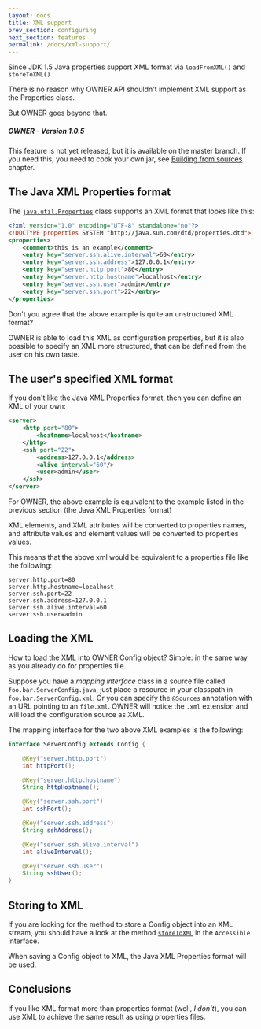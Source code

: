 ```yaml
---
layout: docs
title: XML support
prev_section: configuring
next_section: features
permalink: /docs/xml-support/
---
```


Since JDK 1.5 Java properties support XML format via `loadFromXML()` and `storeToXML()`

There is no reason why OWNER API shouldn't implement XML support as the Properties class.

But OWNER goes beyond that.

<div class="note">
  <h5>OWNER - Version 1.0.5</h5>
  <p>This feature is not yet released, but it is available on the master branch.
     If you need this, you need to cook your own jar,
     see <a href="{{ site.url }}/docs/building/">Building from sources</a> chapter.</p>
</div>



The Java XML Properties format
------------------------------

The [`java.util.Properties`](http://docs.oracle.com/javase/7/docs/api/java/util/Properties.html)
class supports an XML format that looks like this:

```xml
<?xml version="1.0" encoding="UTF-8" standalone="no"?>
<!DOCTYPE properties SYSTEM "http://java.sun.com/dtd/properties.dtd">
<properties>
    <comment>this is an example</comment>
    <entry key="server.ssh.alive.interval">60</entry>
    <entry key="server.ssh.address">127.0.0.1</entry>
    <entry key="server.http.port">80</entry>
    <entry key="server.http.hostname">localhost</entry>
    <entry key="server.ssh.user">admin</entry>
    <entry key="server.ssh.port">22</entry>
</properties>
```

Don't you agree that the above example is quite an unstructured XML format?

OWNER is able to load this XML as configuration properties, but it is also possible to specify an XML more structured,
that can be defined from the user on his own taste.


The user's specified XML format
-------------------------------

If you don't like the Java XML Properties format, then you can define an XML of your own:

```xml
<server>
    <http port="80">
        <hostname>localhost</hostname>
    </http>
    <ssh port="22">
        <address>127.0.0.1</address>
        <alive interval="60"/>
        <user>admin</user>
    </ssh>
</server>
```

For OWNER, the above example is equivalent to the example listed in the previous section (the Java XML Properties format)

XML elements, and XML attributes will be converted to properties names, and attribute values and element values will be
converted to properties values.

This means that the above xml would be equivalent to a properties file like the following:

```
server.http.port=80
server.http.hostname=localhost
server.ssh.port=22
server.ssh.address=127.0.0.1
server.ssh.alive.interval=60
server.ssh.user=admin
```

Loading the XML
---------------

How to load the XML into OWNER Config object? Simple: in the same way as you already do for properties file.

Suppose you have a *mapping interface* class in a source file called `foo.bar.ServerConfig.java`, just place a
resource in your classpath in `foo.bar.ServerConfig.xml`. Or you can specify the `@Sources` annotation with an URL
pointing to an `file.xml`. OWNER will notice the `.xml` extension and will load the configuration source as XML.

The mapping interface for the two above XML examples is the following:

```java
interface ServerConfig extends Config {

    @Key("server.http.port")
    int httpPort();

    @Key("server.http.hostname")
    String httpHostname();

    @Key("server.ssh.port")
    int sshPort();

    @Key("server.ssh.address")
    String sshAddress();

    @Key("server.ssh.alive.interval")
    int aliveInterval();

    @Key("server.ssh.user")
    String sshUser();
}
```

Storing to XML
--------------

If you are looking for the method to store a Config object into an XML stream, you should have a look at the method
[`storeToXML`][storeToXML] in the `Accessible` interface.

  [storeToXML]: http://owner.newinstance.it/1.0.5-SNAPSHOT/apidocs/org/aeonbits/owner/Accessible.html#storeToXML(java.io.OutputStream,%20java.lang.String)

When saving a Config object to XML, the Java XML Properties format will be used.

Conclusions
-----------

If you like XML format more than properties format (well, *I don't*), you can use XML to achieve the same result as
using properties files.
